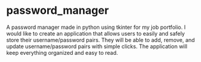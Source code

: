 # password_manager
A password manager made in python using tkinter for my job portfolio. I would like to create an application that allows users to easily and safely store their username/password pairs. They will be able to add, remove, and update username/password pairs with simple clicks. The application will keep everything organized and easy to read. 
